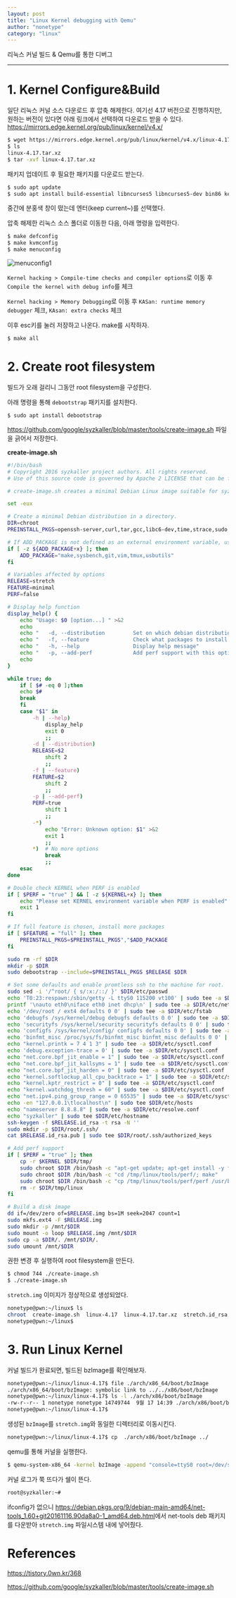 ```yaml
---
layout: post
title: "Linux Kernel debugging with Qemu"
author: "nonetype"
category: "linux"
---
```


리눅스 커널 빌드 & Qemu를 통한 디버그

---

# 1. Kernel Configure&Build
일단 리눅스 커널 소스 다운로드 후 압축 해제한다.
여기선 4.17 버전으로 진행하지만, 원하는 버전이 있다면 아래 링크에서 선택하여 다운로드 받을 수 있다.
<https://mirrors.edge.kernel.org/pub/linux/kernel/v4.x/>

```sh
$ wget https://mirrors.edge.kernel.org/pub/linux/kernel/v4.x/linux-4.17.tar.xz
$ ls
linux-4.17.tar.xz
$ tar -xvf linux-4.17.tar.xz
```

패키지 업데이트 후 필요한 패키지를 다운로드 받는다.

```sh
$ sudo apt update
$ sudo apt install build-essential libncurses5 libncurses5-dev bin86 kernel-package libssl-dev -y
```

중간에 분홍색 창이 떴는데 엔터(keep current~)를 선택했다.

압축 해제한 리눅스 소스 폴더로 이동한 다음, 아래 명령을 입력한다.

```sh
$ make defconfig
$ make kvmconfig
$ make menuconfig
```

![menuconfig1](/assets/menuconfig1.PNG)

`Kernel hacking > Compile-time checks and compiler options`로 이동 후 `Compile the kernel with debug info`를 체크

`Kernel hacking > Memory Debugging`로 이동 후 `KASan: runtime memory debugger` 체크, `KAsan: extra checks` 체크

이후 esc키를 눌러 저장하고 나온다.
make를 시작하자.

```sh
$ make all
```

# 2. Create root filesystem

빌드가 오래 걸리니 그동안 root filesystem을 구성한다.

아래 명령을 통해 `debootstrap` 패키지를 설치한다.

```
$ sudo apt install debootstrap
```

<https://github.com/google/syzkaller/blob/master/tools/create-image.sh> 파일을 긁어서 저장한다.

**create-image.sh**
```sh
#!/bin/bash
# Copyright 2016 syzkaller project authors. All rights reserved.
# Use of this source code is governed by Apache 2 LICENSE that can be found in the LICENSE file.

# create-image.sh creates a minimal Debian Linux image suitable for syzkaller.

set -eux

# Create a minimal Debian distribution in a directory.
DIR=chroot
PREINSTALL_PKGS=openssh-server,curl,tar,gcc,libc6-dev,time,strace,sudo,less,psmisc,selinux-utils,policycoreutils,checkpolicy,selinux-policy-default

# If ADD_PACKAGE is not defined as an external environment variable, use our default packages
if [ -z ${ADD_PACKAGE+x} ]; then
    ADD_PACKAGE="make,sysbench,git,vim,tmux,usbutils"
fi

# Variables affected by options
RELEASE=stretch
FEATURE=minimal
PERF=false

# Display help function
display_help() {
    echo "Usage: $0 [option...] " >&2
    echo
    echo "   -d, --distribution         Set on which debian distribution to create"
    echo "   -f, --feature              Check what packages to install in the image, options are minimal, full"
    echo "   -h, --help                 Display help message"
    echo "   -p, --add-perf             Add perf support with this option enabled. Please set envrionment variable \$KERNEL at first"
    echo
}

while true; do
    if [ $# -eq 0 ];then
	echo $#
	break
    fi
    case "$1" in
        -h | --help)
            display_help
            exit 0
            ;;
        -d | --distribution)
	    RELEASE=$2
            shift 2
            ;;
        -f | --feature)
	    FEATURE=$2
            shift 2
            ;;
        -p | --add-perf)
	    PERF=true
            shift 1
            ;;
        -*)
            echo "Error: Unknown option: $1" >&2
            exit 1
            ;;
        *)  # No more options
            break
            ;;
    esac
done

# Double check KERNEL when PERF is enabled
if [ $PERF = "true" ] && [ -z ${KERNEL+x} ]; then
    echo "Please set KERNEL environment variable when PERF is enabled"
    exit 1
fi

# If full feature is chosen, install more packages
if [ $FEATURE = "full" ]; then
    PREINSTALL_PKGS=$PREINSTALL_PKGS","$ADD_PACKAGE
fi

sudo rm -rf $DIR
mkdir -p $DIR
sudo debootstrap --include=$PREINSTALL_PKGS $RELEASE $DIR

# Set some defaults and enable promtless ssh to the machine for root.
sudo sed -i '/^root/ { s/:x:/::/ }' $DIR/etc/passwd
echo 'T0:23:respawn:/sbin/getty -L ttyS0 115200 vt100' | sudo tee -a $DIR/etc/inittab
printf '\nauto eth0\niface eth0 inet dhcp\n' | sudo tee -a $DIR/etc/network/interfaces
echo '/dev/root / ext4 defaults 0 0' | sudo tee -a $DIR/etc/fstab
echo 'debugfs /sys/kernel/debug debugfs defaults 0 0' | sudo tee -a $DIR/etc/fstab
echo 'securityfs /sys/kernel/security securityfs defaults 0 0' | sudo tee -a $DIR/etc/fstab
echo 'configfs /sys/kernel/config/ configfs defaults 0 0' | sudo tee -a $DIR/etc/fstab
echo 'binfmt_misc /proc/sys/fs/binfmt_misc binfmt_misc defaults 0 0' | sudo tee -a $DIR/etc/fstab
echo "kernel.printk = 7 4 1 3" | sudo tee -a $DIR/etc/sysctl.conf
echo 'debug.exception-trace = 0' | sudo tee -a $DIR/etc/sysctl.conf
echo "net.core.bpf_jit_enable = 1" | sudo tee -a $DIR/etc/sysctl.conf
echo "net.core.bpf_jit_kallsyms = 1" | sudo tee -a $DIR/etc/sysctl.conf
echo "net.core.bpf_jit_harden = 0" | sudo tee -a $DIR/etc/sysctl.conf
echo "kernel.softlockup_all_cpu_backtrace = 1" | sudo tee -a $DIR/etc/sysctl.conf
echo "kernel.kptr_restrict = 0" | sudo tee -a $DIR/etc/sysctl.conf
echo "kernel.watchdog_thresh = 60" | sudo tee -a $DIR/etc/sysctl.conf
echo "net.ipv4.ping_group_range = 0 65535" | sudo tee -a $DIR/etc/sysctl.conf
echo -en "127.0.0.1\tlocalhost\n" | sudo tee $DIR/etc/hosts
echo "nameserver 8.8.8.8" | sudo tee -a $DIR/etc/resolve.conf
echo "syzkaller" | sudo tee $DIR/etc/hostname
ssh-keygen -f $RELEASE.id_rsa -t rsa -N ''
sudo mkdir -p $DIR/root/.ssh/
cat $RELEASE.id_rsa.pub | sudo tee $DIR/root/.ssh/authorized_keys

# Add perf support
if [ $PERF = "true" ]; then
    cp -r $KERNEL $DIR/tmp/
    sudo chroot $DIR /bin/bash -c "apt-get update; apt-get install -y flex bison python-dev libelf-dev libunwind8-dev libaudit-dev libslang2-dev libperl-dev binutils-dev liblzma-dev libnuma-dev"
    sudo chroot $DIR /bin/bash -c "cd /tmp/linux/tools/perf/; make"
    sudo chroot $DIR /bin/bash -c "cp /tmp/linux/tools/perf/perf /usr/bin/"
    rm -r $DIR/tmp/linux
fi

# Build a disk image
dd if=/dev/zero of=$RELEASE.img bs=1M seek=2047 count=1
sudo mkfs.ext4 -F $RELEASE.img
sudo mkdir -p /mnt/$DIR
sudo mount -o loop $RELEASE.img /mnt/$DIR
sudo cp -a $DIR/. /mnt/$DIR/.
sudo umount /mnt/$DIR
```

권한 변경 후 실행하여 root filesystem을 만든다.

```sh
$ chmod 744 ./create-image.sh
$ ./create-image.sh
```

`stretch.img` 이미지가 정상적으로 생성되었다.

```sh
nonetype@pwn:~/linux$ ls
chroot  create-image.sh  linux-4.17  linux-4.17.tar.xz  stretch.id_rsa  stretch.id_rsa.pub  stretch.img
nonetype@pwn:~/linux$
```

# 3. Run Linux Kernel
커널 빌드가 완료되면, 빌드된 bzImage를 확인해보자.

```sh
nonetype@pwn:~/linux/linux-4.17$ file ./arch/x86_64/boot/bzImage
./arch/x86_64/boot/bzImage: symbolic link to ../../x86/boot/bzImage
nonetype@pwn:~/linux/linux-4.17$ ls -l ./arch/x86/boot/bzImage
-rw-r--r-- 1 nonetype nonetype 14749744  9월 17 14:39 ./arch/x86/boot/bzImage
nonetype@pwn:~/linux/linux-4.17$
```

생성된 `bzImage`를 `stretch.img`와 동일한 디렉터리로 이동시킨다.

```sh
nonetype@pwn:~/linux/linux-4.17$ cp  ./arch/x86/boot/bzImage ../
```

qemu를 통해 커널을 실행한다.
```sh
$ qemu-system-x86_64 -kernel bzImage -append "console=ttyS0 root=/dev/sda debug" -hda stretch.img -net user,hostfwd=tcp::10021-:22 -net nic -nographic -m 2G -smp 2 -s
```

커널 로그가 쭉 뜨다가 쉘이 뜬다.

```sh
root@syzkaller:~#
```

ifconfig가 없으니 <https://debian.pkgs.org/9/debian-main-amd64/net-tools_1.60+git20161116.90da8a0-1_amd64.deb.html>에서 net-tools deb 패키지를 다운받아 `stretch.img` 파일시스템 내에 넣어줬다.



# References
<https://tistory.0wn.kr/368>


<https://github.com/google/syzkaller/blob/master/tools/create-image.sh>
